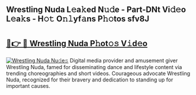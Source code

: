 ## Wrestling Nuda L𝚎a𝚔ed N𝚞𝚍e - Part-DNt Vi𝚍𝚎o L𝚎a𝚔s - H𝚘𝚝 O𝚗𝚕yf𝚊ns P𝚑𝚘tos sfv8J

# <h2><a href="http://kf1tu9.oniu.top/?m=Wrestling+Nuda">🔗👉 🔴 Wrestling Nuda P𝚑ot𝚘𝚜 V𝚒d𝚎o</a></h2>

[![Wrestling Nuda Nu𝚍e𝚜](https://i.imgur.com/0qMVB7G.gif)](http://kf1tu9.oniu.top/?m=Wrestling+Nuda)
Digital media provider and amusement giver Wrestling Nuda, famed for disseminating dance and lifestyle content via trending choreographies and short videos. Courageous advocate Wrestling Nuda, recognized for their bravery and dedication to standing up for important causes.  
